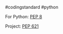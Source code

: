 #codingstandard #python

For Python: [PEP 8](https://peps.python.org/pep-0008/)

Project: [PEP 621](https://peps.python.org/pep-0612/)
